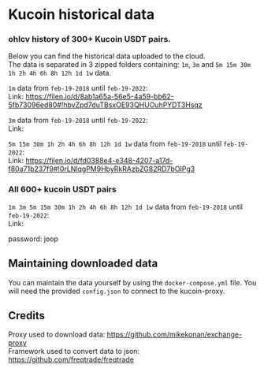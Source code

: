 # Kucoin historical data

### ohlcv history of 300+ Kucoin USDT pairs.

Below you can find the historical data uploaded to the cloud.  
The data is separated in 3 zipped folders containing: ```1m```, ```3m``` and ```5m 15m 30m 1h 2h 4h 6h 8h 12h 1d 1w``` data.  

```1m``` data from ```feb-19-2018``` until ```feb-19-2022```:  
Link: https://filen.io/d/8ab1a65a-56e5-4a59-bb62-5fb73096ed80#!hbvZpd7duTBsxOE93QHUOuhPYDT3Hsqz

```3m``` data from ```feb-19-2018``` until ```feb-19-2022```:  
Link:

```5m 15m 30m 1h 2h 4h 6h 8h 12h 1d 1w``` data from ```feb-19-2018``` until ```feb-19-2022```:  
Link: https://filen.io/d/fd0388e4-e348-4207-a17d-f80a71b237f9#!0rLNlqgPM9HbyRkRAzbZG82RD7bOIPg3

### All 600+ kucoin USDT pairs
```1m 3m 5m 15m 30m 1h 2h 4h 6h 8h 12h 1d 1w``` data from ```feb-19-2018``` until ```feb-19-2022```:  
Link:

password: joop

## Maintaining downloaded data

You can maintain the data yourself by using the `docker-compose.yml` file.
You will need the provided ```config.json``` to connect to the kucoin-proxy.

## Credits

Proxy used to download data: https://github.com/mikekonan/exchange-proxy  
Framework used to convert data to json: https://github.com/freqtrade/freqtrade
